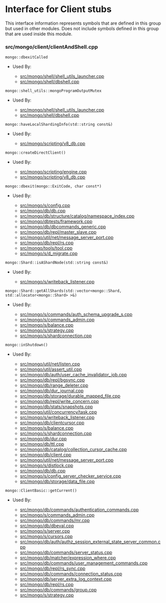 
# Interface for Client stubs
This interface information represents symbols that are defined in this group but used in other modules.  Does not include symbols defined in this group that are used inside this module.

### src/mongo/client/clientAndShell.cpp

<div></div>

    mongo::dbexitCalled

- Used By:

    - [src/mongo/shell/shell\_utils\_launcher.cpp](../../../../mongo\_shell/mongo\_shell)
    - [src/mongo/shell/dbshell.cpp](../../../../mongo\_shell/mongo\_shell)

<div></div>

    mongo::shell_utils::mongoProgramOutputMutex

- Used By:

    - [src/mongo/shell/shell\_utils\_launcher.cpp](../../../../mongo\_shell/mongo\_shell)
    - [src/mongo/shell/dbshell.cpp](../../../../mongo\_shell/mongo\_shell)

<div></div>

    mongo::haveLocalShardingInfo(std::string const&)

- Used By:

    - [src/mongo/scripting/v8\_db.cpp](../../../../javascript/javascript\_libraries)

<div></div>

    mongo::createDirectClient()

- Used By:

    - [src/mongo/scripting/engine.cpp](../../../../javascript/javascript\_libraries)
    - [src/mongo/scripting/v8\_db.cpp](../../../../javascript/javascript\_libraries)

<div></div>

    mongo::dbexit(mongo::ExitCode, char const*)

- Used By:

    - [src/mongo/s/config.cpp](../../../../sharding/cluster\_metadata\_management)
    - [src/mongo/db/db.cpp](../../../../process\_management/mongos\_and\_mongod\_mains)
    - [src/mongo/db/structure/catalog/namespace\_index.cpp](../../../../storage/storage\_layer\_structure)
    - [src/mongo/dbtests/framework.cpp](../../../../tests/unit\_tests)
    - [src/mongo/db/dbcommands\_generic.cpp](../../../../queries/database\_commands)
    - [src/mongo/db/repl/master\_slave.cpp](../../../../replication/master\_slave)
    - [src/mongo/util/net/message\_server\_port.cpp](../../../../network/network\_core)
    - [src/mongo/db/repl/rs.cpp](../../../../replication/replica\_set\_state)
    - [src/mongo/tools/tool.cpp](../../../../tools/tools)
    - [src/mongo/s/d\_migrate.cpp](../../../../sharding/chunk\_management)

<div></div>

    mongo::Shard::isAShardNode(std::string const&)

- Used By:

    - [src/mongo/s/writeback\_listener.cpp](../../../../sharding/writeback\_listener)

<div></div>

    mongo::Shard::getAllShards(std::vector<mongo::Shard, std::allocator<mongo::Shard> >&)

- Used By:

    - [src/mongo/s/commands/auth\_schema\_upgrade\_s.cpp](../../../../security/authorization)
    - [src/mongo/s/commands\_admin.cpp](../../../../sharding/mongos\_commands)
    - [src/mongo/s/balance.cpp](../../../../sharding/balancer)
    - [src/mongo/s/strategy.cpp](../../../../network/network\_core)
    - [src/mongo/s/shardconnection.cpp](../../../../sharding/shard\_abstraction)

<div></div>

    mongo::inShutdown()

- Used By:

    - [src/mongo/util/net/listen.cpp](../../../../network/network\_core)
    - [src/mongo/util/assert\_util.cpp](../../../../utilities/utilities)
    - [src/mongo/db/auth/user\_cache\_invalidator\_job.cpp](../../../../security/authorization)
    - [src/mongo/db/repl/bgsync.cpp](../../../../replication/data\_sync)
    - [src/mongo/db/range\_deleter.cpp](../../../../sharding/chunk\_management)
    - [src/mongo/db/dur\_journal.cpp](../../../../storage/journaling)
    - [src/mongo/db/storage/durable\_mapped\_file.cpp](../../../../storage/journaling)
    - [src/mongo/db/repl/write\_concern.cpp](../../../../replication/write\_concern)
    - [src/mongo/db/stats/snapshots.cpp](../../../../utilities/utilities)
    - [src/mongo/util/concurrency/task.cpp](../../../../utilities/utilities)
    - [src/mongo/s/writeback\_listener.cpp](../../../../sharding/writeback\_listener)
    - [src/mongo/db/clientcursor.cpp](../../../../queries/client\_and\_operation\_tracking)
    - [src/mongo/s/balance.cpp](../../../../sharding/balancer)
    - [src/mongo/s/shardconnection.cpp](../../../../sharding/shard\_abstraction)
    - [src/mongo/db/dur.cpp](../../../../storage/journaling)
    - [src/mongo/db/ttl.cpp](../../../../queries/indexing)
    - [src/mongo/db/catalog/collection\_cursor\_cache.cpp](../../../../storage/storage\_layer\_structure)
    - [src/mongo/db/client.cpp](../../../../queries/client\_and\_operation\_tracking)
    - [src/mongo/util/net/message\_server\_port.cpp](../../../../network/network\_core)
    - [src/mongo/s/distlock.cpp](../../../../sharding/cluster\_locking)
    - [src/mongo/db/db.cpp](../../../../process\_management/mongos\_and\_mongod\_mains)
    - [src/mongo/s/config\_server\_checker\_service.cpp](../../../../sharding/cluster\_metadata\_management)
    - [src/mongo/db/storage/data\_file.cpp](../../../../storage/mmap\_file\_interface)

<div></div>

    mongo::ClientBasic::getCurrent()

- Used By:

    - [src/mongo/db/commands/authentication\_commands.cpp](../../../../security/authentication)
    - [src/mongo/s/commands\_admin.cpp](../../../../sharding/mongos\_commands)
    - [src/mongo/db/commands/mr.cpp](../../../../queries/database\_commands)
    - [src/mongo/db/dbeval.cpp](../../../../queries/database\_commands)
    - [src/mongo/s/server.cpp](../../../../process\_management/mongos\_and\_mongod\_mains)
    - [src/mongo/s/cursors.cpp](../../../../sharding/routing)
    - [src/mongo/db/auth/authz\_session\_external\_state\_server\_common.cpp](../../../../security/authorization)
    - [src/mongo/db/commands/server\_status.cpp](../../../../queries/database\_commands)
    - [src/mongo/db/matcher/expression\_where.cpp](../../../../queries/core\_query\_system)
    - [src/mongo/db/commands/user\_management\_commands.cpp](../../../../security/authorization)
    - [src/mongo/db/repl/rs\_sync.cpp](../../../../replication/data\_sync)
    - [src/mongo/db/commands/connection\_status.cpp](../../../../queries/database\_commands)
    - [src/mongo/db/server\_extra\_log\_context.cpp](../../../../process\_management/logging\_system)
    - [src/mongo/db/repl/rs.cpp](../../../../replication/replica\_set\_state)
    - [src/mongo/db/commands/group.cpp](../../../../queries/database\_commands)
    - [src/mongo/s/strategy.cpp](../../../../network/network\_core)
